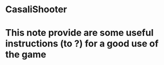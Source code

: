 # CasaliShooter

# **This note provide are some useful instructions (to ?) for a good use of the game**

